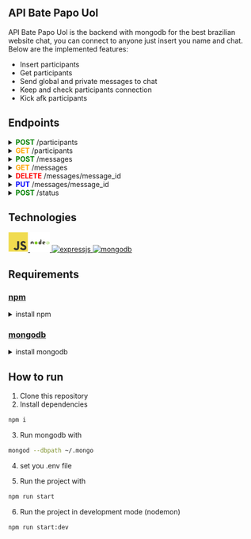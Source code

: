 ## API Bate Papo Uol

API Bate Papo Uol is the backend with mongodb for the best brazilian website chat, you can connect to anyone just insert you name and chat.
Below are the implemented features:

- Insert participants
- Get participants
- Send global and private messages to chat
- Keep and check participants connection
- Kick afk participants

## Endpoints

<details>
    <summary>
        <strong style="color:green;">POST</strong> /participants
    </summary>
send body request like this:

```json
{
  "name": "joe"
}
```

- it returns status <strong style="color:green;">201</strong> for success

- it returns status <strong style="color:purple;">422</strong> for empty name

- it returns status <strong style="color:purple;">409</strong> for name already in use

</details>
<details>
    <summary>
        <strong style="color:orange;">GET</strong> /participants
    </summary>
- it returns an array like this:

```json
[
  { "name": "joe", "lastStatus": 1643488289206 },
  { "name": "mary", "lastStatus": 1643488289216 }
]
```

- last status is UTC timestamp

</details>
<details>
    <summary>
        <strong style="color:green;">POST</strong> /messages
    </summary>

- send a body like this:

```json
{
  "to": "Maria",
  "text": "Hello guys",
  "type": "private_message"
}
```

- send username that is sending the message on headers

For the following validations you get status <strong style="color:purple;">422</strong>:

- type needs to be 'message' or 'private_message'

- to and text can't be empty

- username from headers

- "to" needs to be "Todos" (for all) or a connected user

- it returns status <strong style="color:green;">201</strong> for success

</details>
<details>
    <summary>
        <strong style="color:orange;">GET</strong> /messages
    </summary>

- it returns an array like this:

```json
[
  {
    "_id": "61f2f8d996187a6d33d7427f",
    "from": "jorel",
    "to": "Todos",
    "text": "entra na sala...",
    "type": "status",
    "time": "15:56:09"
  },
  {
    "_id": "61f2f90defb14acd481c9563",
    "from": "joel",
    "to": "Todos",
    "text": "entra na sala...",
    "type": "status",
    "time": "15:57:01"
  }
]
```

- you can limit the number of messages by query messages?limit=100

- send a connected user on headers, so you can recieve private messages

</details>
<details>
    <summary>
        <strong style="color:red;">DELETE</strong> /messages/message_id
    </summary>

- send message's owner username on headers

- send message id by path params

- it returns status <strong style="color:green;">204</strong> for success

- it returns status <strong style="color:purple;">404</strong> for invalid message id

- it returns status <strong style="color:purple;">401</strong> for user not owner

</details>
<details>
    <summary>
        <strong style="color:blue;">PUT</strong> /messages/message_id
    </summary>

- send a body like this:

```json
{
  "to": "Maria",
  "text": "Hello guys",
  "type": "private_message"
}
```

- send username that is sending the message on headers

For the following validations you get status <strong style="color:purple;">422</strong>:

- type needs to be 'message' or 'private_message'

- to and text can't be empty

- username from headers

- "to" needs to be "Todos" (for all) or a connected user

- send message id by path params

- it returns status <strong style="color:green;">204</strong> for success

- it returns status <strong style="color:purple;">404</strong> for invalid message id

- it returns status <strong style="color:purple;">401</strong> for user not owner

</details>
<details>
    <summary>
        <strong style="color:green;">POST</strong> /status
    </summary>
(keep connection) need be sent every 10 seconds

- send user on headers

- it returns status <strong style="color:green">200</strong> for success

- it returns status <strong style="color:purple">404</strong> when user isn't connected already

</details>

## Technologies

<a title="JavaScript" href="https://developer.mozilla.org/en-US/docs/Web/JavaScript" target="_blank" rel="noreferrer"> 
    <img src="https://raw.githubusercontent.com/devicons/devicon/master/icons/javascript/javascript-original.svg" alt="javascript" width="40" height="40"/> 
</a>
<a title="Node JS" href="https://nodejs.org" target="_blank" rel="noreferrer"> 
    <img src="https://raw.githubusercontent.com/devicons/devicon/master/icons/nodejs/nodejs-original-wordmark.svg" alt="nodejs" width="40" height="40"/> 
</a>
<a title="Express JS" href="https://expressjs.com/" target="_blank" rel="noreferrer"> 
    <img src="https://www.vectorlogo.zone/logos/expressjs/expressjs-icon.svg" alt="expressjs" width="40" height="40"/> 
</a>
<a title="Mongodb" href="https://mongodb.com/" target="_blank" rel="noreferrer"> 
    <img src="https://webimages.mongodb.com/_com_assets/cms/kuyjf3vea2hg34taa-horizontal_default_slate_blue.svg?auto=format%252Ccompress" alt="mongodb" width="40" height="40"/> 
</a>

## Requirements

### [npm](https://www.npmjs.com/)


<details>
    <summary>install npm</summary>

```bash
wget -qO- <https://raw.githubusercontent.com/nvm-sh/nvm/v0.38.0/install.sh> | bash

## Or this command
wget -qO- https://raw.githubusercontent.com/nvm-sh/nvm/v0.38.0/install.sh | bash

# Close and open terminal
nvm install --lts
nvm use --lts
# Verify node version
node --version # Must show v14.16.1
# Verify npm version
npm -v
```

</details>

### [mongodb](https://www.mongodb.com/)

<details>
    <summary>install mongodb</summary>

```bash
wget -qO - https://www.mongodb.org/static/pgp/server-5.0.asc | sudo apt-key add -
echo "deb [ arch=amd64,arm64 ] https://repo.mongodb.org/apt/ubuntu focal/mongodb-org/5.0 multiverse" | sudo tee /etc/apt/sources.list.d/mongodb-org-5.0.list
sudo apt-get update
sudo apt-get install -y mongodb-org
mkdir ~/.mongo
```
- If it fails execute the following command and then try again the first one

```bash
sudo apt-get install gnupg wget
```

</details>

## How to run

1. Clone this repository
2. Install dependencies

```bash
npm i
```

3. Run mongodb with

```bash
mongod --dbpath ~/.mongo
```

4. set you .env file

5. Run the project with

```bash
npm run start
```

6. Run the project in development mode (nodemon)

```bash
npm run start:dev
```

